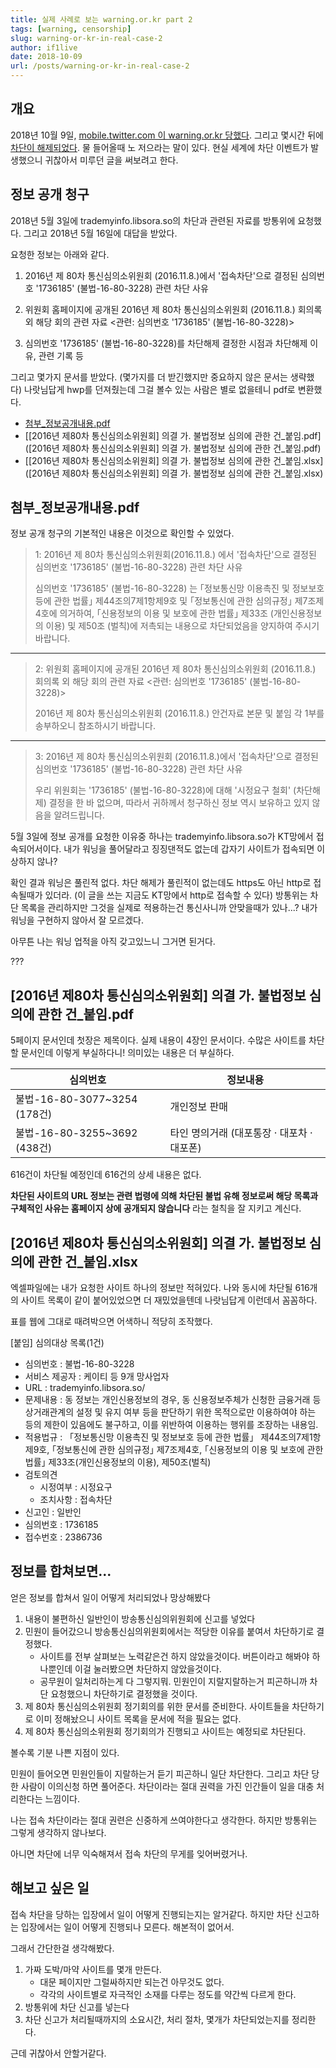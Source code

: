 ```yaml
---
title: 실제 사례로 보는 warning.or.kr part 2
tags: [warning, censorship]
slug: warning-or-kr-in-real-case-2
author: if1live
date: 2018-10-09
url: /posts/warning-or-kr-in-real-case-2
---
```


## 개요

2018년 10월 9일, [mobile.twitter.com 이 warning.or.kr 당했다](https://twitter.com/kid1ng/status/1049509700608225281).
그리고 몇시간 뒤에 [차단이 해제되었다](https://twitter.com/kid1ng/status/1049531824110690304).
물 들어올때 노 저으라는 말이 있다.
현실 세계에 차단 이벤트가 발생했으니 귀찮아서 미루던 글을 써보려고 한다.


## 정보 공개 청구

2018년 5월 3일에 trademyinfo.libsora.so의 차단과 관련된 자료를 방통위에 요청했다.
그리고 2018년 5월 16일에 대답을 받았다.

요청한 정보는 아래와 같다.

1. 2016년 제 80차 통신심의소위원회 (2016.11.8.)에서 '접속차단'으로 결정된 심의번호 '1736185' (불법-16-80-3228) 관련 차단 사유

2. 위원회 홈페이지에 공개된 2016년 제 80차 통신심의소위원회 (2016.11.8.) 회의록 외 해당 회의 관련 자료 <관련: 심의번호 '1736185' (불법-16-80-3228)>

3. 심의번호 '1736185' (불법-16-80-3228)를 차단해제 결정한 시점과 차단해제 이유, 관련 기록 등


그리고 몇가지 문서를 받았다.
(몇가지를 더 받긴했지만 중요하지 않은 문서는 생략했다)
나랏님답게 hwp를 던져줬는데 그걸 볼수 있는 사람은 별로 없을테니 pdf로 변환했다.

* [첨부_정보공개내용.pdf](첨부_정보공개내용.pdf)
* [[2016년 제80차 통신심의소위원회] 의결 가. 불법정보 심의에 관한 건_붙임.pdf]([2016년 제80차 통신심의소위원회] 의결 가. 불법정보 심의에 관한 건_붙임.pdf)
* [[2016년 제80차 통신심의소위원회] 의결 가. 불법정보 심의에 관한 건_붙임.xlsx]([2016년 제80차 통신심의소위원회] 의결 가. 불법정보 심의에 관한 건_붙임.xlsx)

## 첨부_정보공개내용.pdf

정보 공개 청구의 기본적인 내용은 이것으로 확인할 수 있었다.
 
> 1: 2016년 제 80차 통신심의소위원회(2016.11.8.) 에서 '접속차단'으로 결정된 심의번호 '1736185' (불법-16-80-3228)  관련 차단 사유
> 
> 심의번호 '1736185' (불법-16-80-3228) 는 ｢정보통신망 이용촉진 및 정보보호 등에 관한 법률｣ 제44조의7제1항제9호 및 ｢정보통신에 관한 심의규정｣ 제7조제4호에 의거하여, ｢신용정보의 이용 및 보호에 관한 법률｣ 제33조 (개인신용정보의 이용) 및 제50조 (벌칙)에 저촉되는 내용으로 차단되었음을 양지하여 주시기 바랍니다.

------

> 2: 위원회 홈페이지에 공개된 2016년 제 80차 통신심의소위원회 (2016.11.8.) 회의록 외 해당 회의 관련 자료 <관련: 심의번호 '1736185' (불법-16-80-3228)>
> 
> 2016년 제 80차 통신심의소위원회 (2016.11.8.) 안건자료 본문 및 붙임 각 1부를 송부하오니 참조하시기 바랍니다.

------

> 3: 2016년 제 80차 통신심의소위원회 (2016.11.8.)에서 '접속차단'으로 결정된 심의번호 '1736185' (불법-16-80-3228) 관련 차단 사유
> 
> 우리 위원회는 '1736185' (불법-16-80-3228)에 대해 '시정요구 철회' (차단해제) 결정을 한 바 없으며, 따라서 귀하께서 청구하신 정보 역시 보유하고 있지 않음을 알려드립니다.


5월 3일에 정보 공개를 요청한 이유중 하나는 trademyinfo.libsora.so가 KT망에서 접속되어서이다.
내가 워닝을 풀어달라고 징징댄적도 없는데 갑자기 사이트가 접속되면 이상하지 않나?

확인 결과 워닝은 풀린적 없다.
차단 해제가 풀린적이 없는데도 https도 아닌 http로 접속될때가 있더라.
(이 글을 쓰는 지금도 KT망에서 http로 접속할 수 있다)
방통위는 차단 목록을 관리하지만 그것을 실제로 적용하는건 통신사니까 안맞을때가 있나...?
내가 워닝을 구현하지 않아서 잘 모르겠다.

아무튼 나는 워닝 업적을 아직 갖고있느니 그거면 된거다.

???


## [2016년 제80차 통신심의소위원회] 의결 가. 불법정보 심의에 관한 건_붙임.pdf

5페이지 문서인데 첫장은 제목이다. 
실제 내용이 4장인 문서이다.
수많은 사이트를 차단할 문서인데 이렇게 부실하다니!
의미있는 내용은 더 부실하다.

| 심의번호 | 정보내용  |
|----------|-----------|
| 불법-16-80-3077~3254 (178건) | 개인정보 판매 |
| 불법-16-80-3255~3692 (438건) | 타인 명의거래 (대포통장 · 대포차 · 대포폰) |

616건이 차단될 예정인데 616건의 상세 내용은 없다.

**차단된 사이트의 URL 정보는 관련 법령에 의해 차단된 불법 유해 정보로써 해당 목록과 구체적인 사유는 홈페이지 상에 공개되지 않습니다**
라는 철칙을 잘 지키고 계신다. 

## [2016년 제80차 통신심의소위원회] 의결 가. 불법정보 심의에 관한 건_붙임.xlsx

엑셀파일에는 내가 요청한 사이트 하나의 정보만 적혀있다.
나와 동시에 차단될 616개의 사이트 목록이 같이 붙어있었으면 더 재밌었을텐데 나랏님답게 이런데서 꼼꼼하다.

표를 웹에 그대로 때려박으면 어색하니 적당히 조작했다.

[붙임] 심의대상 목록(1건)

* 심의번호 : 불법-16-80-3228
* 서비스 제공자 : 케이티 등 9개 망사업자
* URL : trademyinfo.libsora.so/
* 문제내용 : 동 정보는 개인신용정보의 경우, 동 신용정보주체가 신청한 금융거래 등 상거래관계의 설정 및 유지 여부 등을 판단하기 위한 목적으로만 이용하여야 하는 등의 제한이 있음에도 불구하고, 이를 위반하여 이용하는 행위를 조장하는 내용임. 
* 적용법규 : 「정보통신망 이용촉진 및 정보보호 등에 관한 법률」 제44조의7제1항제9호, ｢정보통신에 관한 심의규정｣ 제7조제4호, ｢신용정보의 이용 및 보호에 관한 법률｣ 제33조(개인신용정보의 이용), 제50조(벌칙)
* 검토의견
	* 시정여부 : 시정요구
	* 조치사항 : 접속차단
* 신고인 : 일반인
* 심의번호 : 1736185
* 접수번호 : 2386736


## 정보를 합쳐보면...

얻은 정보를 합쳐서 일이 어떻게 처리되었나 망상해봤다

1. 내용이 불편하신 일반인이 방송통신심의위원회에 신고를 넣었다
2. 민원이 들어갔으니 방송통신심의위원회에서는 적당한 이유를 붙여서 차단하기로 결정했다.
	* 사이트를 전부 살펴보는 노력같은건 하지 않았을것이다. 버튼이라고 해봐야 하나뿐인데 이걸 눌러봤으면 차단하지 않았을것이다.
	* 공무원이 일처리하는게 다 그렇지뭐. 민원인이 지랄지랄하는거 피곤하니까 차단 요청했으니 차단하기로 결정했을 것이다.
3. 제 80차 통신심의소위원회 정기회의를 위한 문서를 준비한다. 사이트들을 차단하기로 이미 정해놨으니 사이트 목록을 문서에 적을 필요는 없다.	
4. 제 80차 통신심의소위원회 정기회의가 진행되고 사이트는 예정되로 차단된다.


볼수록 기분 나쁜 지점이 있다.

민원이 들어오면 민원인들이 지랄하는거 듣기 피곤하니 일단 차단한다.
그리고 차단 당한 사람이 이의신청 하면 풀어준다.
차단이라는 절대 권력을 가진 인간들이 일을 대충 처리한다는 느낌이다.

나는 접속 차단이라는 절대 권련은 신중하게 쓰여야한다고 생각한다.
하지만 방통위는 그렇게 생각하지 않나보다.

아니면 차단에 너무 익숙해져서 접속 차단의 무게를 잊어버렸거나.


## 해보고 싶은 일

접속 차단을 당하는 입장에서 일이 어떻게 진행되는지는 알거같다.
하지만 차단 신고하는 입장에서는 일이 어떻게 진행되나 모른다. 해본적이 없어서.

그래서 간단한걸 생각해봤다.

1. 가짜 도박/마약 사이트를 몇개 만든다.
	* 대문 페이지만 그럴싸하지만 되는건 아무것도 없다.
	* 각각의 사이트별로 자극적인 소재를 다루는 정도를 약간씩 다르게 한다.
2. 방통위에 차단 신고를 넣는다
3. 차단 신고가 처리될때까지의 소요시간, 처리 절차, 몇개가 차단되었는지를 정리한다.

근데 귀찮아서 안할거같다.

